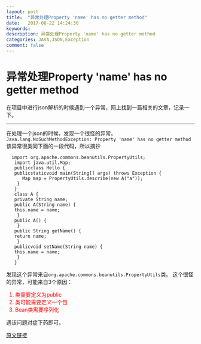 ```yaml
---
layout: post
title:  "异常处理Property 'name' has no getter method"
date:   2017-08-22 14:24:30
keywords: 
description: 异常处理Property 'name' has no getter method
categories: JAVA,JSON,Exception
comment: false
---
```

# 异常处理Property 'name' has no getter method

在项目中进行json解析的时候遇到一个异常，网上找到一篇相关的文章，记录一下。

---

在处理一个json的时候，发现一个很怪的异常。
`Java.lang.NoSuchMethodException: Property 'name' has no getter method`
该异常很类同下面的一段代码，所以摘抄

```
  import org.apache.commons.beanutils.PropertyUtils;  
   import java.util.Map;  
   publicclass Hello {  
   publicstaticvoid main(String[] args) throws Exception {  
      Map map = PropertyUtils.describe(new A("a"));  
    }  
   }  
   class A {  
   private String name;  
   public A(String name) {  
   this.name = name;  
    }  
   public A() {  
    }  
   public String getName() {  
   return name;  
    }  
   publicvoid setName(String name) {  
   this.name = name;  
    }  
   }  
```
发现这个异常来自`org.apache.commons.beanutils.PropertyUtils`类。
这个很怪的异常，可能来自3个原因：
<font color=red>
1. 类需要定义为public
2. 类可能需要定义一个包
3. Bean类需要序列化
</font> 
遇该问题对症下药即可。

[原文链接](http://blog.csdn.net/xiciliu/article/details/5788182)

